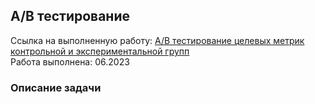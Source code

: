 **A/B тестирование**<br/>
---
Ссылка на выполненную работу: [A/B тестирование целевых метрик контрольной и экспериментальной групп](https://github.com/NailyaAukhadeeva/A-B-test/blob/main/AB_test_task.ipynb)  
Работа выполнена: 06.2023
### Описание задачи<br/>
